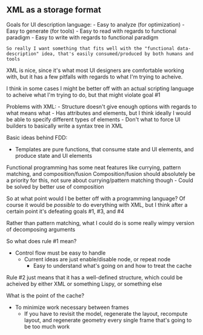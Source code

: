 ## XML as a storage format
Goals for UI description language:
	- Easy to analyze (for optimization)
	- Easy to generate (for tools)
	- Easy to read with regards to functional paradigm
	- Easy to write with regards to functional paradigm

	So really I want something that fits well with the "functional data-description" idea, that's easily consumed/produced by both humans and tools

XML is nice, since it's what most UI designers are comfortable working with, but it has a few pitfalls with regards to what I'm trying to acheive.

I think in some cases I might be better off with an actual scripting language to acheive what I'm trying to do, but that might violate goal #1

Problems with XML:
	- Structure doesn't give enough options with regards to what means what
		- Has attributes and elements, but I think ideally I would be able to specify different types of elements
			- Don't what to force UI builders to basically write a syntax tree in XML

Basic ideas behind FDD:
- Templates are pure functions, that consume state and UI elements, and produce state and UI elements

Functional programming has some neat features like currying, pattern matching, and composition/fusion
Composition/fusion should absolutely be a priority for this, not sure about currying/pattern matching though
	- Could be solved by better use of composition

So at what point would I be better off with a programming language?
Of course it would be *possible* to do everything with XML, but I think after a certain point it's defeating goals #1, #3, and #4

Rather than pattern matching, what I could do is some really wimpy version of decomposing arguments

So what does rule #1 mean?
- Control flow must be easy to handle
	- Current ideas are just enable/disable node, or repeat node
		- Easy to understand what's going on and how to treat the cache

Rule #2 just means that it has a well-defined structure, which could be acheived by either XML or something Lispy, or something else

What is the point of the cache?
- To minimize work necessary between frames
	- If you have to revisit the model, regenerate the layout, recompute layout, and regenerate geometry every single frame that's going to be too much work
	
